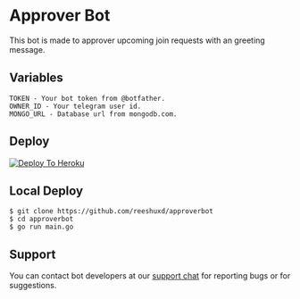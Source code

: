 # Approver Bot
This bot is made to approver upcoming join requests with an greeting message.

## Variables
```
TOKEN - Your bot token from @botfather.
OWNER_ID - Your telegram user id.
MONGO_URL - Database url from mongodb.com.
```

## Deploy
[![Deploy To Heroku](https://www.herokucdn.com/deploy/button.svg)](https://heroku.com/new-app?template=https://github.com/reeshuxd/approverbot)

## Local Deploy
```
$ git clone https://github.com/reeshuxd/approverbot
$ cd approverbot
$ go run main.go
```

## Support 
You can contact bot developers at our [support chat](https://t.me/userchatroom) for reporting bugs or for suggestions.